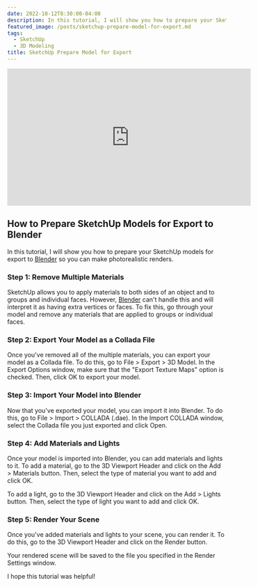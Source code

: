 ```yaml
---
date: 2022-10-12T8:30:00-04:00
description: In this tutorial, I will show you how to prepare your SketchUp models for export to Blender so you can make photorealistic renders.
featured_image: /posts/sketchup-prepare-model-for-export.md
tags:
  - SketchUp
  - 3D Modeling
title: SketchUp Prepare Model for Export
---
```


<div class="iframe-16-9-container">
<iframe class="youTubeIframe" width="560" height="315" src="https://www.youtube.com/embed/512jqCvfyU0?rel=0" title="YouTube video player" frameborder="0" allow="accelerometer; autoplay; clipboard-write; encrypted-media; gyroscope; picture-in-picture; web-share" allowfullscreen></iframe>
</div>

## How to Prepare SketchUp Models for Export to Blender

In this tutorial, I will show you how to prepare your SketchUp models for export to [Blender](../blender/blender.md) so you can make photorealistic renders.

### Step 1: Remove Multiple Materials

SketchUp allows you to apply materials to both sides of an object and to groups and individual faces. However, [Blender](../blender/blender.md) can't handle this and will interpret it as having extra vertices or faces. To fix this, go through your model and remove any materials that are applied to groups or individual faces.

### Step 2: Export Your Model as a Collada File

Once you've removed all of the multiple materials, you can export your model as a Collada file. To do this, go to File > Export > 3D Model. In the Export Options window, make sure that the "Export Texture Maps" option is checked. Then, click OK to export your model.

### Step 3: Import Your Model into Blender

Now that you've exported your model, you can import it into Blender. To do this, go to File > Import > COLLADA (.dae). In the Import COLLADA window, select the Collada file you just exported and click Open.

### Step 4: Add Materials and Lights

Once your model is imported into Blender, you can add materials and lights to it. To add a material, go to the 3D Viewport Header and click on the Add > Materials button. Then, select the type of material you want to add and click OK.

To add a light, go to the 3D Viewport Header and click on the Add > Lights button. Then, select the type of light you want to add and click OK.

### Step 5: Render Your Scene

Once you've added materials and lights to your scene, you can render it. To do this, go to the 3D Viewport Header and click on the Render button.

Your rendered scene will be saved to the file you specified in the Render Settings window.

I hope this tutorial was helpful!
